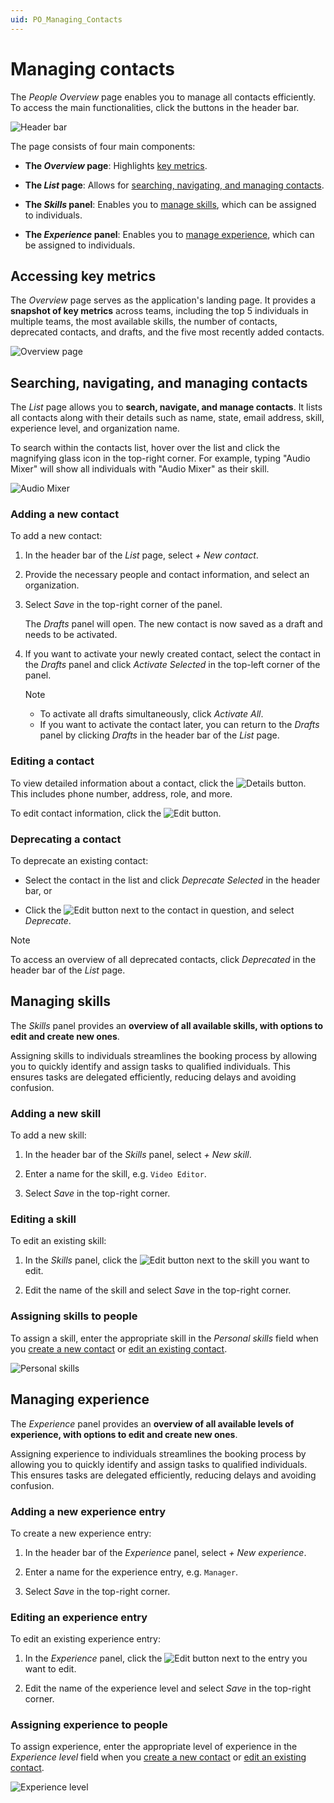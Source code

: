```yaml
---
uid: PO_Managing_Contacts
---
```


# Managing contacts

The *People Overview* page enables you to manage all contacts efficiently. To access the main functionalities, click the buttons in the header bar.

![Header bar](~/user-guide/images/PO_Header_Bar.png)

The page consists of four main components:

- **The *Overview* page**: Highlights [key metrics](#accessing-key-metrics).

- **The *List* page**: Allows for [searching, navigating, and managing contacts](#searching-navigating-and-managing-contacts).

- **The *Skills* panel**: Enables you to [manage skills](#managing-skills), which can be assigned to individuals.

- **The *Experience* panel**: Enables you to [manage experience](#managing-experience), which can be assigned to individuals.

## Accessing key metrics

The *Overview* page serves as the application's landing page. It provides a **snapshot of key metrics** across teams, including the top 5 individuals in multiple teams, the most available skills, the number of contacts, deprecated contacts, and drafts, and the five most recently added contacts.

![Overview page](~/user-guide/images/PO_People_Overview_Example.png)

## Searching, navigating, and managing contacts

The *List* page allows you to **search, navigate, and manage contacts**. It lists all contacts along with their details such as name, state, email address, skill, experience level, and organization name.

To search within the contacts list, hover over the list and click the magnifying glass icon in the top-right corner. For example, typing "Audio Mixer" will show all individuals with "Audio Mixer" as their skill.

![Audio Mixer](~/user-guide/images/PO_Search_List.png)

### Adding a new contact

To add a new contact:

1. In the header bar of the *List* page, select *+ New contact*.

1. Provide the necessary people and contact information, and select an organization.

1. Select *Save* in the top-right corner of the panel.

   The *Drafts* panel will open. The new contact is now saved as a draft and needs to be activated.

1. If you want to activate your newly created contact, select the contact in the *Drafts* panel and click *Activate Selected* in the top-left corner of the panel.

   > [!NOTE]
   >
   > - To activate all drafts simultaneously, click *Activate All*.
   > - If you want to activate the contact later, you can return to the *Drafts* panel by clicking *Drafts* in the header bar of the *List* page.

### Editing a contact

To view detailed information about a contact, click the ![Details](~/user-guide/images/PO_Details.png) button. This includes phone number, address, role, and more.

To edit contact information, click the ![Edit](~/user-guide/images/PO_Edit.png) button.

### Deprecating a contact

To deprecate an existing contact:

- Select the contact in the list and click *Deprecate Selected* in the header bar, or

- Click the ![Edit](~/user-guide/images/PO_Edit.png) button next to the contact in question, and select *Deprecate*.

> [!NOTE]
> To access an overview of all deprecated contacts, click *Deprecated* in the header bar of the *List* page.

## Managing skills

The *Skills* panel provides an **overview of all available skills, with options to edit and create new ones**.

Assigning skills to individuals streamlines the booking process by allowing you to quickly identify and assign tasks to qualified individuals. This ensures tasks are delegated efficiently, reducing delays and avoiding confusion.

### Adding a new skill

To add a new skill:

1. In the header bar of the *Skills* panel, select *+ New skill*.

1. Enter a name for the skill, e.g. `Video Editor`.

1. Select *Save* in the top-right corner.

### Editing a skill

To edit an existing skill:

1. In the *Skills* panel, click the ![Edit](~/user-guide/images/PO_Edit.png) button next to the skill you want to edit.

1. Edit the name of the skill and select *Save* in the top-right corner.

### Assigning skills to people

To assign a skill, enter the appropriate skill in the *Personal skills* field when you [create a new contact](#adding-a-new-contact) or [edit an existing contact](#editing-a-contact).

![Personal skills](~/user-guide/images/Personal_Skills.png)

## Managing experience

The *Experience* panel provides an **overview of all available levels of experience, with options to edit and create new ones**.

Assigning experience to individuals streamlines the booking process by allowing you to quickly identify and assign tasks to qualified individuals. This ensures tasks are delegated efficiently, reducing delays and avoiding confusion.

### Adding a new experience entry

To create a new experience entry:

1. In the header bar of the *Experience* panel, select *+ New experience*.

1. Enter a name for the experience entry, e.g. `Manager`.

1. Select *Save* in the top-right corner.

### Editing an experience entry

To edit an existing experience entry:

1. In the *Experience* panel, click the ![Edit](~/user-guide/images/PO_Edit.png) button next to the entry you want to edit.

1. Edit the name of the experience level and select *Save* in the top-right corner.

### Assigning experience to people

To assign experience, enter the appropriate level of experience in the *Experience level* field when you [create a new contact](#adding-a-new-contact) or [edit an existing contact](#editing-a-contact).

![Experience level](~/user-guide/images/Experience_Level.png)
